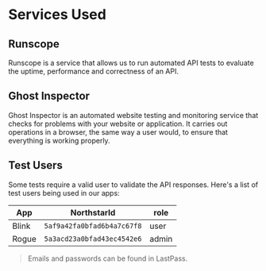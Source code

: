 # Services Used

## Runscope
Runscope is a service that allows us to run automated API tests to evaluate the uptime, performance and correctness of an API.

## Ghost Inspector
Ghost Inspector is an automated website testing and monitoring service that checks for problems with your website or application. It carries out operations in a browser, the same way a user would, to ensure that everything is working properly.

## Test Users
Some tests require a valid user to validate the API responses. Here's a list of test users being used in our apps:

| App | NorthstarId | role |
| -- | -- | -- |
Blink | `5af9a42fa0bfad6b4a7c67f8` | user
Rogue | `5a3acd23a0bfad43ec4542e6` | admin

> Emails and passwords can be found in LastPass.
